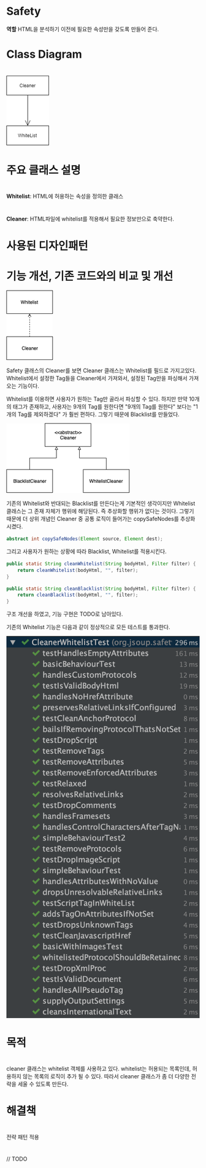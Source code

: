 # Safety

**역할** HTML을 분석하기 이전에 필요한 속성만을 갖도록 만들어 준다.

# Class Diagram 
#
![safety-all](../images/safety-all.png)
#

# 주요 클래스 설명
#
**Whitelist**: HTML에 허용하는 속성을 정의한 클래스
#
**Cleaner**: HTML파일에 whitelist를 적용해서 필요한 정보만으로 축약한다.
#
# 사용된 디자인패턴
#

# 기능 개선, 기존 코드와의 비교 및 개선
![safety-all](../images/cleaner_before.png)

Safety 클래스의 Cleaner를 보면 Cleaner 클래스는 Whitelist를 필드로 가지고있다. Whitelist에서 설정한 Tag들을 Cleaner에서 가져와서, 설정된 Tag만을 파싱해서 가져오는 기능이다.

Whitelist를 이용하면 사용자가 원하는 Tag만 골라서 파싱할 수 있다. 하지만 만약 10개의 태그가 존재하고, 사용자는 9개의 Tag를 원한다면 "9개의 Tag를 원한다" 보다는 "1개의 Tag를 제외하겠다" 가 훨씬 편하다. 그렇기 때문에 Blacklist를 만들었다.

![safety-all](../images/cleaner_after.png)

기존의 Whitelist와 반대되는 Blacklist를 만든다는게 기본적인 생각이지만 Whitelist 클래스는 그 존재 자체가 행위에 해당된다. 즉 추상화할 행위가 없다는 것이다. 그렇기 때문에 더 상위 개념인 Cleaner 중 공통 로직이 들어가는 copySafeNodes를 추상화시켰다.

```java
abstract int copySafeNodes(Element source, Element dest);
```

그리고 사용자가 원하는 상황에 따라 Blacklist, Whitelist를 적용시킨다.



```java
public static String cleanWhitelist(String bodyHtml, Filter filter) {
    return cleanWhitelist(bodyHtml, "", filter);
}
```



```java
public static String cleanBlacklist(String bodyHtml, Filter filter) {
    return cleanBlacklist(bodyHtml, "", filter);
}
```

 구조 개선을 하였고, 기능 구현은 TODO로 남아있다.

기존의 Whitelist 기능은 다음과 같이 정상적으로 모든 테스트를 통과한다.

![image-20191204021441699](../images/whitelist_test.png)

# 목적

#
cleaner 클래스는 whitelist 객체를 사용하고 있다. 
whitelist는 허용되는 목록인데, 허용하지 않는 목록의 로직이 추가 될 수 있다.
따라서 cleaner 클래스가 좀 더 다양한 전략을 세울 수 있도록 만든다.
#
#
# 해결책
#
전략 패턴 적용
#
// TODO
#